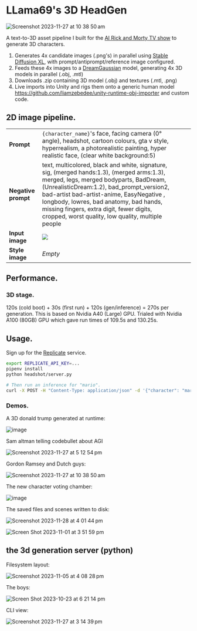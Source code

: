 # LLama69's 3D HeadGen

![Screenshot 2023-11-27 at 10 38 50 am](https://github.com/Code-Bullet/RickAndMortai/assets/584141/1e9f2b8f-aa1e-415c-a5c5-b40a748c9701)

A text-to-3D asset pipeline I built for the [AI Rick and Morty TV show](https://supernova996.substack.com) to generate 3D characters.

 1. Generates 4x candidate images (.png's) in parallel using [Stable Diffusion XL](https://stablediffusionxl.com), with prompt/antiprompt/reference image configured. 
 2. Feeds these 4x images to a [DreamGaussian](http://dreamgaussian.github.io) model, generating 4x 3D models in parallel (.obj, .mtl)
 3. Downloads .zip containing 3D model (.obj) and textures (.mtl, .png)
 4. Live imports into Unity and rigs them onto a generic human model https://github.com/liamzebedee/unity-runtime-obj-importer and custom code.


## 2D image pipeline.

|                     |         |   |   |   |
|---------------------|---------|---|---|---|
| **Prompt**          |    `{character_name}`'s face, facing camera (0° angle), headshot, cartoon colours, gta v style, hyperrealism, a photorealistic painting, hyper realistic face, (clear white background:5)     |   |   |   |
| **Negative prompt** |    text, multicolored, black and white, signature, sig, (merged hands:1.3), (merged arms:1.3), merged, legs, merged bodyparts, BadDream, (UnrealisticDream:1.2), bad_prompt_version2, bad-artist bad-artist-anime, EasyNegative , longbody, lowres, bad anatomy, bad hands, missing fingers, extra digit, fewer digits, cropped, worst quality, low quality, multiple people     |   |   |   |
| **Input image**     |    ![](https://i.imgur.com/F13wrbW.png)     |   |   |   |
| **Style image**     | _Empty_ |   |   |   |

## Performance.

### 3D stage.

120s (cold boot) + 30s (first run) + 120s (gen/inference) = 270s per generation. This is based on Nvidia A40 (Large) GPU. Trialed with Nvidia A100 (80GB) GPU which gave run times of 109.5s and 130.25s.

## Usage.

Sign up for the [Replicate](https://replicate.com) service.

```sh
export REPLICATE_API_KEY=...
pipenv install
python headshot/server.py

# Then run an inference for "mario".
curl -X POST -H "Content-Type: application/json" -d '{"character": "mario"}' http://0.0.0.0:10001/v1/character-heads/generate
```

### Demos.

A 3D donald trump generated at runtime:

![image](https://github.com/Code-Bullet/RickAndMortai/assets/584141/1e3b6919-ef48-443c-bd8d-3ea322743892)

Sam altman telling codebullet about AGI 

![Screenshot 2023-11-27 at 5 12 54 pm](https://github.com/Code-Bullet/RickAndMortai/assets/584141/8c9c5f56-2548-4c70-a2ed-3dbc15dda746)

Gordon Ramsey and Dutch guys:

![Screenshot 2023-11-27 at 10 38 50 am](https://github.com/Code-Bullet/RickAndMortai/assets/584141/1e9f2b8f-aa1e-415c-a5c5-b40a748c9701)

The new character voting chamber:

![image](https://github.com/Code-Bullet/RickAndMortai/assets/584141/3f7c327e-40d8-4cd4-92fd-b53a475b1fea)

The saved files and scenes written to disk:

![Screenshot 2023-11-28 at 4 01 44 pm](https://github.com/Code-Bullet/RickAndMortai/assets/584141/3dddff1a-9d99-4670-8791-0fc1b06209bf)

![Screen Shot 2023-11-01 at 3 51 59 pm](https://github.com/Code-Bullet/RickAndMortai/assets/584141/506b2489-66ea-46ea-b5d0-c13f5dc0621c)

## the 3d generation server (python)

Filesystem layout:

![Screenshot 2023-11-05 at 4 08 28 pm](https://github.com/Code-Bullet/RickAndMortai/assets/584141/73644c36-9af7-433b-abe8-e6050954b876)

The boys:

![Screen Shot 2023-10-23 at 6 21 14 pm](https://github.com/Code-Bullet/RickAndMortai/assets/584141/82f33aaf-a56f-433e-aaab-e13bc6feed83)

CLI view:

![Screenshot 2023-11-27 at 3 14 39 pm](https://github.com/Code-Bullet/RickAndMortai/assets/584141/95992b4c-6cd1-4ac2-a412-3f5502ab4f6e)
